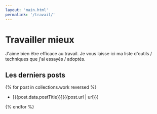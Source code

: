 ```yaml
---
layout: 'main.html'
permalink: '/travail/'
---
```


# Travailler mieux

J'aime bien être efficace au travail. Je vous laisse ici ma liste d'outils / techniques que j'ai essayés / adoptés.

## Les derniers posts

{% for post in collections.work reversed %}

- [{{post.data.postTitle}}]({{post.url | url}})

{% endfor %}
